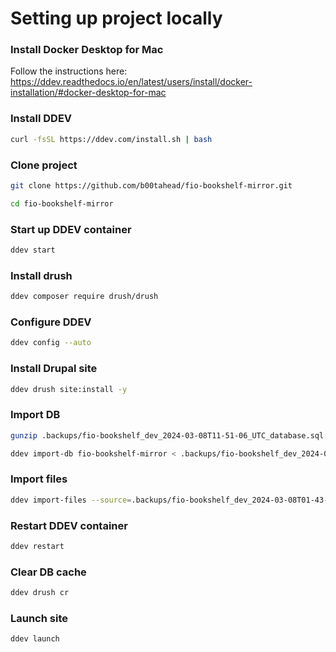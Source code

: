 # Setting up project locally

### Install Docker Desktop for Mac

Follow the instructions here: https://ddev.readthedocs.io/en/latest/users/install/docker-installation/#docker-desktop-for-mac

### Install DDEV

```sh
curl -fsSL https://ddev.com/install.sh | bash
```

### Clone project

```sh
git clone https://github.com/b00tahead/fio-bookshelf-mirror.git

cd fio-bookshelf-mirror
```

### Start up DDEV container

```sh
ddev start
```

### Install drush

```sh
ddev composer require drush/drush
```

### Configure DDEV

```sh
ddev config --auto
```

### Install Drupal site

```sh
ddev drush site:install -y
```

### Import DB

```sh
gunzip .backups/fio-bookshelf_dev_2024-03-08T11-51-06_UTC_database.sql.sql.gz

ddev import-db fio-bookshelf-mirror < .backups/fio-bookshelf_dev_2024-03-08T11-51-06_UTC_database.sql.sql
```

### Import files

```sh
ddev import-files --source=.backups/fio-bookshelf_dev_2024-03-08T01-43-57_UTC_files.tar.gz
```

### Restart DDEV container

```sh
ddev restart
```

### Clear DB cache

```sh
ddev drush cr
```

### Launch site

```sh
ddev launch
```
